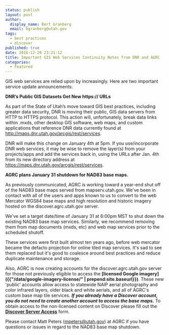 ```yaml
---
status: publish
layout: post
author:
  display_name: Bert Granberg
  email: bgranberg@utah.gov
tags:
  - best practices
  - discover
published: true
date: 2016-12-20 23:21:12
title: Important GIS Web Services Continuity Notes from DNR and AGRC
categories:
  - Featured
---
```


GIS web services are relied upon by increasingly. Here are two important service update announcements:

**DNR’s Public GIS Datasets Get New https:// URLs**

As part of the State of Utah’s move toward GIS best practices, including greater data security, DNR is moving their public, GIS data servers from HTTP to HTTPS protocol.  This action will, unfortunately, break data links within .mxds, other desktop GIS software, web maps, and custom applications that reference DNR data currently found at http://maps.dnr.utah.gov/arcgis/rest/services.

DNR will make this change on January 4th at 5pm.  If you use/incorporate DNR web services, it may be wise to remove the layer(s) from your projects/apps and add the services back in, using the URLs after Jan. 4th from its new directory address at https://maps.dnr.utah.gov/arcgis/rest/services.

**AGRC plans January 31 shutdown for NAD83 base maps.**

As previously communicated, AGRC is working toward a year-end shut off of the NAD83 base maps served from mapserv.utah.gov. We've been in contact with all of the users and apps known to us to convert to the web Mercator WGS84 base maps and high resolution and historic imagery hosted on the discover.agrc.utah.gov server.

We've set a target date/time of January 31 at 6:00pm MST to shut down the existing NAD83 base map services. Similarly, we recommend removing them from map documents (mxds, etc) and web map services prior to the scheduled shutoff.

These services were first built almost ten years ago, before web mercator became the defacto projection for online tiled map services. It's sad to see them replaced but it's good to coalesce around best practices and reduce duplicate maintenance and storage.

Also, AGRC is now creating accounts for the discover.agrc.utah.gov server for those not previously eligible to access the **[licensed Google imagery]({{"/data/google-imagery-license/" | prepend:site.baseurl}})**. These new 'public' accounts allow access to statewide NAIP aerial photography and color infrared layers, older black and white aerials, and all of AGRC's custom base map tile services. ***If you already have a Discover account, you do not need to create another account to access the base maps.*** To obtain access to the non-licensed content on Discover please fill out the **[Discover Server Access](https://docs.google.com/a/utah.gov/forms/d/e/1FAIpQLScvASb37-R9WeFHNUsbIYEcVzQ_ceT__G4PZUaCx_xZxTuEpA/viewform)** form.

Please contact Matt Peters ([mpeters@utah.gov](mailto:mpeters@utah.gov)) at AGRC if you have questions or issues in regard to the NAD83 base map shutdown.
